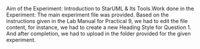 Aim of the Experiment: Introduction to StarUML & Its Tools.Work done in the Experiment:
The main experiment file was provided.
Based on the instructions given in the Lab Manual for Practical 9, we had to edit the file content, for instance, we had to create a new Heading Style for Question 1.
And after completion, we had to upload in the folder provided for the given experiment.
